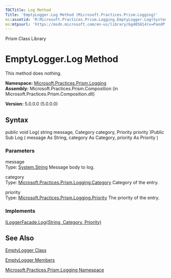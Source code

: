 ```yaml
---
TOCTitle: Log Method
Title: 'EmptyLogger.Log Method (Microsoft.Practices.Prism.Logging)'
ms:assetid: 'M:Microsoft.Practices.Prism.Logging.EmptyLogger.Log(System.String,Microsoft.Practices.Prism.Logging.Category,Microsoft.Practices.Prism.Logging.Priority)'
ms:mtpsurl: 'https://msdn.microsoft.com/en-us/library/Gg405814(v=PandP.50)'
---
```


Prism Class Library

EmptyLogger.Log Method
==========================

This method does nothing.

**Namespace:** [Microsoft.Practices.Prism.Logging](https://msdn.microsoft.com/n:microsoft.practices.prism.logging)
**Assembly:** Microsoft.Practices.Prism.Composition (in Microsoft.Practices.Prism.Composition.dll)

**Version:** 5.0.0.0 (5.0.0.0)

## Syntax


public void Log( string message, Category category, Priority priority )Public Sub Log ( message As String, category As Category, priority As Priority )

### Parameters

message  
Type: [System.String](http://msdn.microsoft.com/en-us/library/s1wwdcbf)
Message body to log.

category  
Type: [Microsoft.Practices.Prism.Logging.Category](https://msdn.microsoft.com/t:microsoft.practices.prism.logging.category)
Category of the entry.

priority  
Type: [Microsoft.Practices.Prism.Logging.Priority](https://msdn.microsoft.com/t:microsoft.practices.prism.logging.priority)
The priority of the entry.

### Implements

[ILoggerFacade.Log(String, Category, Priority)](https://msdn.microsoft.com/m:microsoft.practices.prism.logging.iloggerfacade.log(system.string%2cmicrosoft.practices.prism.logging.category%2cmicrosoft.practices.prism.logging.priority))

See Also
--------


[EmptyLogger Class](https://msdn.microsoft.com/t:microsoft.practices.prism.logging.emptylogger)

[EmptyLogger Members](https://msdn.microsoft.com/allmembers.t:microsoft.practices.prism.logging.emptylogger)

[Microsoft.Practices.Prism.Logging Namespace](https://msdn.microsoft.com/n:microsoft.practices.prism.logging)
